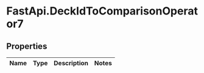 # FastApi.DeckIdToComparisonOperator7

## Properties
Name | Type | Description | Notes
------------ | ------------- | ------------- | -------------
